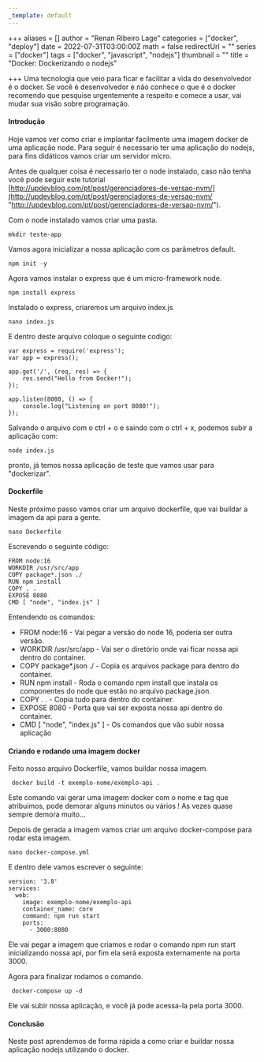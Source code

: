 ```yaml
---
_template: default
---
```



+++
aliases = []
author = "Renan Ribeiro Lage"
categories = ["docker", "deploy"]
date = 2022-07-31T03:00:00Z
math = false
redirectUrl = ""
series = ["docker"]
tags = ["docker", "javascript", "nodejs"]
thumbnail = ""
title = "Docker: Dockerizando o nodejs"

+++
Uma tecnologia que veio para ficar e facilitar a vida do desenvolvedor é o docker. Se você é desenvolvedor e não conhece o que é o docker recomendo que pesquise urgentemente a respeito e comece a usar, vai mudar sua visão sobre programação.

#### Introdução

Hoje vamos ver como criar e implantar facilmente uma imagem docker de uma aplicação node. Para  seguir é necessario ter uma aplicação do nodejs, para fins didáticos vamos criar um servidor micro.

Antes de qualquer coisa é necessario ter o node instalado, caso não tenha você pode seguir este tutorial [http://updevblog.com/pt/post/gerenciadores-de-versao-nvm/](http://updevblog.com/pt/post/gerenciadores-de-versao-nvm/ "http://updevblog.com/pt/post/gerenciadores-de-versao-nvm/").

Com o node instalado vamos criar uma pasta.

    mkdir teste-app

Vamos agora inicializar a nossa aplicação com os parâmetros default.

    npm init -y

Agora vamos instalar o express que é um micro-framework node.

    npm install express

Instalado o express, criaremos um arquivo index.js

    nano index.js

E dentro deste arquivo coloque o seguinte codigo:

    var express = require('express');
    var app = express();
    
    app.get('/', (req, res) => {
        res.send("Hello from Docker!");
    });
    
    app.listen(8080, () => {
        console.log("Listening on port 8080!");
    });

Salvando o arquivo com o ctrl + o e saindo com o ctrl + x, podemos subir a aplicação com:

    node index.js

pronto, já temos nossa aplicação de teste que vamos usar para "dockerizar".

#### Dockerfile

Neste próximo passo vamos criar um arquivo dockerfile, que vai buildar a imagem da api para a gente.

    nano Dockerfile

Escrevendo o seguinte código:

    FROM node:16
    WORKDIR /usr/src/app
    COPY package*.json ./
    RUN npm install
    COPY . .
    EXPOSE 8080
    CMD [ "node", "index.js" ]

Entendendo os comandos:

* FROM node:16 - Vai pegar a versão do node 16, poderia ser outra versão.
* WORKDIR /usr/src/app - Vai ser o diretório onde vai ficar nossa api dentro do container.
* COPY package*.json ./ - Copia  os arquivos package para dentro do container.
* RUN npm install - Roda o comando npm install que instala os componentes do node que estão no arquivo package.json.
* COPY . . - Copia tudo para dentro do container.
* EXPOSE 8080 - Porta que vai ser exposta nossa api dentro do container.
* CMD \[ "node", "index.js" \] - Os comandos que vão subir nossa aplicação

#### Criando e rodando uma imagem docker

Feito nosso arquivo Dockerfile, vamos buildar nossa imagem.

     docker build -t exemplo-nome/exemplo-api .

Este comando vai gerar uma imagem docker com o nome e tag que atribuímos, pode demorar alguns minutos ou vários ! As vezes quase sempre demora muito...

Depois de gerada a imagem vamos criar um arquivo docker-compose para rodar esta imagem.

    nano docker-compose.yml

E dentro dele vamos escrever o seguinte:

    version: '3.8'
    services:
      web:
        image: exemplo-nome/exemplo-api
        container_name: core
        command: npm run start
        ports:
          - 3000:8080

Ele vai pegar a imagem que criamos e rodar o comando npm run start inicializando nossa api, por fim ela será exposta externamente na porta 3000.

Agora para finalizar rodamos o comando.

     docker-compose up -d

Ele vai subir nossa aplicação, e você já pode acessa-la pela porta 3000.

#### Conclusão

Neste post aprendemos de forma rápida a como criar e buildar nossa aplicação nodejs utilizando o docker.
